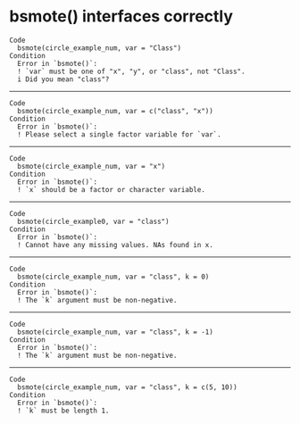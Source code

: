 # bsmote() interfaces correctly

    Code
      bsmote(circle_example_num, var = "Class")
    Condition
      Error in `bsmote()`:
      ! `var` must be one of "x", "y", or "class", not "Class".
      i Did you mean "class"?

---

    Code
      bsmote(circle_example_num, var = c("class", "x"))
    Condition
      Error in `bsmote()`:
      ! Please select a single factor variable for `var`.

---

    Code
      bsmote(circle_example_num, var = "x")
    Condition
      Error in `bsmote()`:
      ! `x` should be a factor or character variable.

---

    Code
      bsmote(circle_example0, var = "class")
    Condition
      Error in `bsmote()`:
      ! Cannot have any missing values. NAs found in x.

---

    Code
      bsmote(circle_example_num, var = "class", k = 0)
    Condition
      Error in `bsmote()`:
      ! The `k` argument must be non-negative.

---

    Code
      bsmote(circle_example_num, var = "class", k = -1)
    Condition
      Error in `bsmote()`:
      ! The `k` argument must be non-negative.

---

    Code
      bsmote(circle_example_num, var = "class", k = c(5, 10))
    Condition
      Error in `bsmote()`:
      ! `k` must be length 1.

